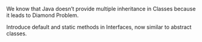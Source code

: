 We know that Java doesn’t provide multiple inheritance in Classes
because it leads to Diamond Problem.

Introduce default and static methods in Interfaces, now similar to abstract classes.